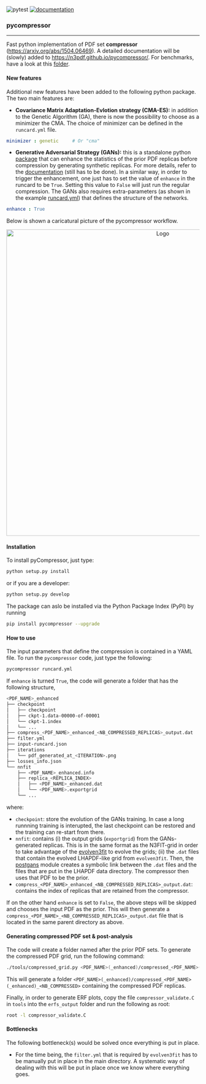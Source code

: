 ![pytest](https://github.com/N3PDF/pycompressor/workflows/pytest/badge.svg)
[![documentation](https://github.com/N3PDF/pycompressor/workflows/docs/badge.svg)](https://n3pdf.github.io/pycompressor/)

### pycompressor
----------------

Fast python implementation of PDF set **compressor** (https://arxiv.org/abs/1504.06469). A detailed
documentation will be (slowly) added to https://n3pdf.github.io/pycompressor/. For benchmarks,
have a look at this [folder](https://github.com/N3PDF/pycompressor/tree/GANsInterface/doc/source/img-src).


#### New features

Additional new features have been added to the following python package. The two main features
are:
- **Covariance Matrix Adaptation-Evlotion strategy (CMA-ES):** in addition to the Genetic 
Algorithm (GA), there is now the possibility to choose as a minimizer the CMA. The choice
of minimizer can be defined in the `runcard.yml` file.
```yaml
minimizer : genetic     # Or "cma"
```
- **Generative Adversarial Strategy (GANs):** this is a standalone python [package](https://github.com/N3PDF/ganpdfs/tree/master)
that can enhance the statistics of the prior PDF replicas before compression by generating 
synthetic replicas. For more details, refer to the [documentation](https://n3pdf.github.io/ganpdfs/) 
(still has to be done). In a similar way, in order to trigger the enhancement, one just has to set 
the value of `enhance` in the runcard to be `True`. Setting this value to `False` will just run the 
regular compression. The GANs also requires extra-parameters (as shown in the example 
[runcard.yml](https://github.com/N3PDF/pycompressor/blob/master/runcard.yml)) that defines
the structure of the networks.
```yaml
enhance : True
```
Below is shown a caricatural picture of the pycompressor workflow.
<p align="center">
  <img alt="Logo" src="https://github.com/N3PDF/pycompressor/tree/GANsInterface/doc/source/img-src/diagram.png" width=800>
</p>


#### Installation

To install pyCompressor, just type:
```bash
python setup.py install
```
or if you are a developer:
```bash
python setup.py develop
```
The package can aslo be installed via the Python Package Index (PyPI) by running
```bash
pip install pycompressor --upgrade
```

#### How to use

The input parameters that define the compression is contained in a YAML file. To run
the `pycompressor` code, just type the following: 
```bash
pycompressor runcard.yml
```
If `enhance` is turned `True`, the code will generate a folder that has the following
structure,
```bash
<PDF_NAME>_enhanced
├── checkpoint
│   ├── checkpoint
│   ├── ckpt-1.data-00000-of-00001
│   └── ckpt-1.index
│   └── ...
├── compress_<PDF_NAME>_enhanced_<NB_COMPRESSED_REPLICAS>_output.dat
├── filter.yml
├── input-runcard.json
├── iterations
│   └── pdf_generated_at_<ITERATION>.png
├── losses_info.json
└── nnfit
    ├── <PDF_NAME>_enhanced.info
    ├── replica_<REPLICA_INDEX>
    │   ├── <PDF_NAME>_enhanced.dat
    │   └── <PDF_NAME>.exportgrid
    └── ...
```
where:
- `checkpoint`: store the evolution of the GANs training. In case a long runnning training
is interupted, the last checkpoint can be restored and the training can re-start from there.
- `nnfit`: contains (i) the output grids (`exportgrid`) from the GANs-generated replicas. 
This is in the same format as the N3FIT-grid in order to take advantage of the [evolven3fit](https://github.com/NNPDF/nnpdf/blob/master/n3fit/evolven3fit/evolven3fit.cc) to evolve the grids; (ii) the `.dat` files that contain the evolved 
LHAPDF-like grid from `evolven3fit`. Then, the [postgans](https://github.com/N3PDF/ganpdfs/tree/GANsInterface/src/pycompressor/postgans.py)
module creates a symbolic link between the `.dat` files and the files that are put in
the LHAPDF data directory. The compressor then uses that PDF to be the prior.
- `compress_<PDF_NAME>_enhanced_<NB_COMPRESSED_REPLICAS>_output.dat`: contains the index of 
replicas that are retained from the compressor.

If on the other hand `enhance` is set to `False`, the above steps will be skipped and chooses
the input PDF as the prior. This will then generate a `compress_<PDF_NAME>_<NB_COMPRESSED_REPLICAS>_output.dat`
file that is located in the same parent directory as above.

#### Generating compressed PDF set & post-analysis

The code will create a folder named after the prior PDF sets. To generate the
compressed PDF grid, run the following command:
```bash
./tools/compressed_grid.py <PDF_NAME>(_enhanced)/compressed_<PDF_NAME>(_enhanced)_<NB_COMPRESSED>_output.dat
```
This will generate a folder `<PDF_NAME>(_enhanced)/compressed_<PDF_NAME>(_enhanced)_<NB_COMPRESSED>` 
containing the compressed PDF replicas.

Finally, in order to generate ERF plots, copy the file `compressor_validate.C`
in `tools` into the `erfs_output` folder and run the following as root:
```bash
root -l compressor_validate.C
``` 

#### Bottlenecks

The following bottleneck(s) would be solved once everything is put in place.
- For the time being, the `filter.yml` that is required by `evolven3fit` has to be manually
put in place in the main directory. A systematic way of dealing with this will be put
in place once we know where everything goes.
